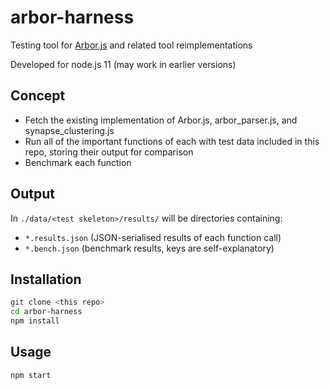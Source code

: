 # arbor-harness

Testing tool for 
[Arbor.js](https://github.com/catmaid/CATMAID/blob/master/django/applications/catmaid/static/libs/catmaid/Arbor.js)
and related tool reimplementations

Developed for node.js 11 (may work in earlier versions)

## Concept

- Fetch the existing implementation of Arbor.js, arbor_parser.js, and synapse_clustering.js
- Run all of the important functions of each with test data included in this repo, storing their output for comparison
- Benchmark each function

## Output

In `./data/<test skeleton>/results/` will be directories containing:

- `*.results.json` (JSON-serialised results of each function call)
- `*.bench.json` (benchmark results, keys are self-explanatory)

## Installation

```bash
git clone <this repo>
cd arbor-harness
npm install
```

## Usage

```bash
npm start
```
